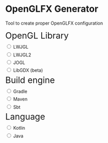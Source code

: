 <style>
	.config > .title{
		font-size: 20pt;
		border-bottom: 2px solid var(--color-text-3);
		margin-bottom: 7pt;
		margin-right: 10pt;
	}

	.config > div:not(.title){
		margin-bottom: 4pt;
	}

	.config > label {
		font-size: 12pt;
	}

	.invisible {
		display: none;
	}
</style>
<script>
	function hasNavigation() { return false; }

	var version = "[load error]"

	function onPageLoad(){
		loadURLContent("https://api.github.com/repos/husker-dev/openglfx/releases/latest", text => {
			version = JSON.parse(text)["tag_name"];
			updateCode();
		})
	}

	var maven_dependency = 
`<dependency>
    <groupId>com.huskerdev</groupId>
    <artifactId>openglfx-$module</artifactId>
    <version>$version</version>
</dependency>`

	var gradle_dependency = 
`dependencies {
    // implementation JavaFX
    // implementation $module
    // ...

    implementation 'com.huskerdev:openglfx-$module:$version'
}`
	
	var sbt_dependency = 
`// libraryDependencies += JavaFX
// libraryDependencies += $module
// ...

libraryDependencies += "com.huskerdev" % "openglfx-$module" % "$version"`

	var java_example = 
`GLCanvas canvas = new GLCanvas($module);

canvas.addOnInitializeEvent(event -> {
    $getter
});
canvas.addOnReshapeEvent(event -> {
    $getter
});
canvas.addOnRenderEvent(event -> {
    $getter
});
canvas.addOnDisposeEvent(event -> {
    $getter
});`

	var kotlin_example =
`val canvas = GLCanvas($module)

canvas.addOnInitializeEvent { event ->
    $getter
}
canvas.addOnReshapeEvent { event ->
    $getter
}
canvas.addOnRenderEvent { event ->
    $getter
}
canvas.addOnDisposeEvent { event ->
    $getter
}`

	var java_example_libgdx = `LibGDXCanvas canvas = new LibGDXCanvas(new MyApplicationAdapter());`
	var kotlin_example_libgdx = `val canvas = LibGDXCanvas(MyApplicationAdapter())`

	function updateCode(radio){
		const lwjgl = findById("radio_lwjgl");
		const lwjgl2 = findById("radio_lwjgl2");
		const jogl = findById("radio_jogl");
		const libgdx = findById("radio_libgdx");

		const gradle = findById("radio_gradle");
		const block_gradle = findById("gradle-block");
		const code_gradle = block_gradle.querySelector('#groovy-code');

		const maven = findById("radio_maven");
		const block_maven = findById("maven-block");
		const code_maven = block_maven.querySelector('#maven-code');

		const sbt = findById("radio_sbt");
		const block_sbt = findById("sbt-block");
		const code_sbt = block_sbt.querySelector('#sbt-code');

		const kotlin = findById("radio_kotlin");
		const block_kotlin = findById("kotlin-block");
		const code_kotlin = block_kotlin.querySelector('#kotlin-code');

		const java = findById("radio_java");
		const block_java = findById("java-block");
		const code_java = block_java.querySelector('#java-code');

		if((lwjgl.checked || lwjgl2.checked || jogl.checked || libgdx.checked) && (gradle.checked || maven.checked || sbt.checked) && (kotlin.checked || java.checked)){
			const mavenModule = 
				lwjgl.checked ? "lwjgl" :
				lwjgl2.checked ? "lwjgl2" :
				jogl.checked ? "jogl" :
				libgdx.checked ? "libgdx" :
				"null";

			const executorClass = 
				lwjgl.checked ? "LWJGLExecutor" :
				lwjgl2.checked ? "LWJGL2Executor" :
				jogl.checked ? "JOGLExecutor" :
				libgdx.checked ? "LibGDXExecutor" :
				"GLExecutor";

			const executorModule = 
				lwjgl.checked ? "LWJGL_MODULE" :
				lwjgl2.checked ? "LWJGL2_MODULE" :
				jogl.checked ? "JOGL_MODULE" :
				libgdx.checked ? "LIBGDX_MODULE" :
				"NONE_MODULE";
			
			const isGradle = gradle.checked;
			const isMaven = maven.checked;
			const isKotlin = kotlin.checked;

			if(isGradle){
				block_gradle.classList.remove("invisible");
				block_maven.classList.add("invisible");
				block_sbt.classList.add("invisible");

				putCode(code_gradle, "groovy", gradle_dependency
					.replaceAll("$module", mavenModule)
					.replaceAll("$version", version)
				);
			}else if(isMaven){
				block_gradle.classList.add("invisible");
				block_maven.classList.remove("invisible");
				block_sbt.classList.add("invisible");

				putCode(code_maven, "xml", maven_dependency
					.replaceAll("$module", mavenModule)
					.replaceAll("$version", version)
				);
			}else {
				block_gradle.classList.add("invisible");
				block_maven.classList.add("invisible");
				block_sbt.classList.remove("invisible");

				putCode(code_sbt, "scala", sbt_dependency
					.replaceAll("$module", mavenModule)
					.replaceAll("$version", version)
				);
			}

			if(isKotlin){
				block_kotlin.classList.remove("invisible");
				block_java.classList.add("invisible");

				if(libgdx.checked){
					putCode(code_kotlin, "kotlin", kotlin_example_libgdx);
				} else {
					putCode(code_kotlin, "kotlin", kotlin_example
						.replace("$module", executorModule)
						.replaceAll(jogl.checked? "$getter" : null, "val gl = (event as JOGLEvent).gl\n")
						.replaceAll(libgdx.checked? "$getter" : null, "val application = (event as LibGDXEvent).application\n")
						.replaceAll("$getter", "")
					);
				}
			}else{
				block_java.classList.remove("invisible");
				block_kotlin.classList.add("invisible");

				if(libgdx.checked){
					putCode(code_java, "java", java_example_libgdx);
				} else {
					putCode(code_java, "java", java_example
						.replaceAll("$module", `${executorClass}.${executorModule}`)
						.replaceAll(jogl.checked? "$getter" : null, "GL2 gl = ((JOGLEvent) event).getGl();\n")
						.replaceAll(libgdx.checked? "$getter" : null, "Application application = (event as LibGDXEvent).getApplication();\n")
						.replaceAll("$getter", "")
					);
				}
			}
		}
	}
</script>

# OpenGLFX Generator

Tool to create proper OpenGLFX configuration

<div class="page-separator"></div>

<div class="table3">
	<div class="config">
		<div class="title">OpenGL Library</div>
		<div>
			<input name="lib" type="radio" id="radio_lwjgl" onclick="updateCode()">
			<label for="radio_lwjgl">LWJGL</label>
		</div>
		<div>
			<input name="lib" type="radio" id="radio_lwjgl2" onclick="updateCode()">
			<label for="radio_lwjgl2">LWJGL2</label>
		</div>
		<div>
			<input name="lib" type="radio" id="radio_jogl" onclick="updateCode()">
			<label for="radio_jogl">JOGL</label>
		</div>
		<div>
			<input name="lib" type="radio" id="radio_libgdx" onclick="updateCode()">
			<label for="radio_libgdx">LibGDX (beta)</label>
		</div>
	</div>
	<div class="config">
		<div class="title">Build engine</div>
		<div>
			<input name="build-engine" type="radio" id="radio_gradle" onclick="updateCode()">
			<label for="radio_gradle">Gradle</label>
		</div>
		<div>
			<input name="build-engine" type="radio" id="radio_maven" onclick="updateCode()">
			<label for="radio_maven">Maven</label>
		</div>
		<div>
			<input name="build-engine" type="radio" id="radio_sbt" onclick="updateCode()">
			<label for="radio_sbt">Sbt</label>
		</div>
	</div>
	<div class="config">
		<div class="title">Language</div>
		<div>
			<input name="language" type="radio" id="radio_kotlin" onclick="updateCode()">
			<label for="radio_kotlin">Kotlin</label>
		</div>
		<div>
			<input name="language" type="radio" id="radio_java" onclick="updateCode()">
			<label for="radio_java">Java</label>
		</div>
	</div>
</div>

<div id="gradle-block" class="invisible">
	<h2>Gradle</h2>
	<div id="groovy-code"></div>
</div>

<div id="maven-block" class="invisible">
	<h2>Maven</h2>
	<div id="maven-code"></div>
</div>

<div id="sbt-block" class="invisible">
	<h2>Sbt</h2>
	<div id="sbt-code"></div>
</div>

<div id="kotlin-block" class="invisible">
	<h2>Kotlin</h2>
	<div id="kotlin-code"></div>
</div>

<div id="java-block" class="invisible">
	<h2>Java</h2>
	<div id="java-code"></div>
</div>
